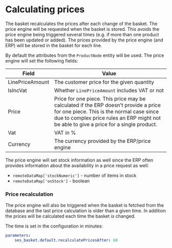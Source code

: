 # Calculating prices

The basket recalculates the prices after each change of the basket. The price engine will be requested when the basket is stored. This avoids the price engine being triggered several times (e.g. if more than one product has been updated or added). The prices provided by the price engine (and ERP) will be stored in the basket for each line.

By default the attributes from the `ProductNode` entity will be used. The price engine will set the following fields:

|Field|Value|
|--- |--- |
|LinePriceAmount|The customer price for the given quantity|
|IsIncVat|Whether `LinePriceAmount` includes VAT or not|
|Price|Price for one piece. This price may be calculated if the ERP doesn't provide a price for one piece. This is the normal case since due to complex price rules an ERP might not be able to give a price for a single product.|
|Vat|VAT in %|
|Currency|The currency provided by the ERP/price engine|

The price engine will set stock information as well since the ERP often provides information about the availability in a price request as well:

- `remoteDataMap['stockNumeric']` - number of items in stock
- `remoteDataMap['onStock']` - boolean

### Price recalculation

The price engine will also be triggered when the basket is fetched from the database and the last price calculation is older than a given time.
In addition the prices will be calculated each time the basket is changed.

The time is set in the configuration in minutes:

``` yaml
parameters:
    ses_basket.default.recalculatePricesAfter: 60
```
